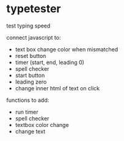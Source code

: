 # typetester
test typing speed

connect javascript to:
-  text box change color when mismatched
-  reset button
-  timer (start, end, leading 0) 
-  spell checker
-  start button
-  leading zero
-  change inner html of text on click

functions to add:
- run timer
- spell checker
- textbox color change
- change text 
